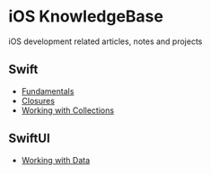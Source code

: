 # iOS KnowledgeBase
iOS development related articles, notes and projects

## Swift
- [Fundamentals](/Swift/Swift-Fundamentals.md)
- [Closures](/Swift/Closures.md)
- [Working with Collections](/Swift/Working-with-Collections.md)

## SwiftUI
- [Working with Data](/SwiftUI/Working-With-Data/Readme.md)
